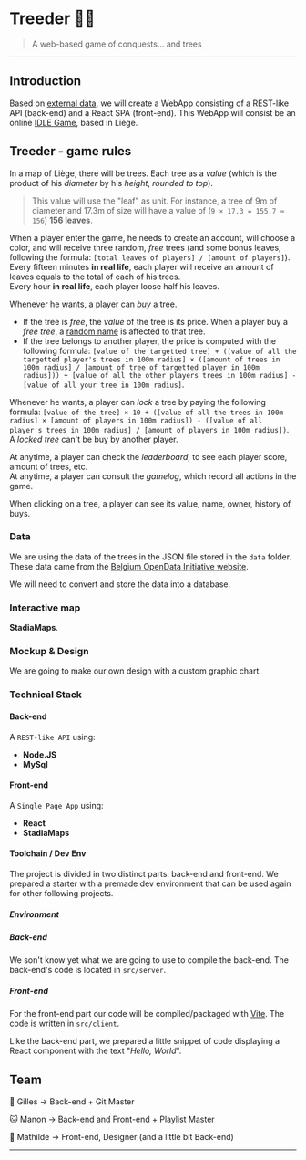 # Treeder 🌳🍃

> A web-based game of conquests… and trees

* * *

## Introduction

Based on [external data](https://data.gov.be/en/node/48556), we will create a WebApp consisting of a REST-like API (back-end) and a React SPA (front-end). This WebApp will consist be an online [IDLE Game](https://en.wikipedia.org/wiki/Incremental_game), based in Liège.

## Treeder - game rules

In a map of Liège, there will be trees. Each tree as a _value_ (which is the product of his _diameter_ by his _height_, *rounded to top*). 

> This value will use the "leaf" as unit. For instance, a tree of 9m of diameter and 17.3m of size will have a value of (`9 × 17.3 = 155.7 ≈ 156`) **156 leaves**.

When a player enter the game, he needs to create an account, will choose a color, and will receive three random, *free* trees (and some bonus leaves, following the formula: `[total leaves of players] / [amount of players]`).  
Every fifteen minutes **in real life**, each player will receive an amount of leaves equals to the total of each of his trees.  
Every hour **in real life**, each player loose half his leaves.

Whenever he wants, a player can _buy_ a tree. 

- If the tree is *free*, the _value_ of the tree is its price. When a player buy a *free tree*, a [random name](https://www.npmjs.com/package/fantasy-name-generator) is affected to that tree.
- If the tree belongs to another player, the price is computed with the following formula: `[value of the targetted tree] + ([value of all the targetted player's trees in 100m radius] × ([amount of trees in 100m radius] / [amount of tree of targetted player in 100m radius])) + [value of all the other players trees in 100m radius] - [value of all your tree in 100m radius]`.

Whenever he wants, a player can *lock* a tree by paying the following formula: `[value of the tree] × 10 + ([value of all the trees in 100m radius] × [amount of players in 100m radius]) - ([value of all player's trees in 100m radius] / [amount of players in 100m radius])`. A *locked tree* can't be buy by another player.

At anytime, a player can check the *leaderboard*, to see each player score, amount of trees, etc.  
At anytime, a player can consult the *gamelog*, which record all actions in the game.

When clicking on a tree, a player can see its value, name, owner, history of buys.

### Data

We are using the data of the trees in the JSON file stored in the `data` folder. These data came from the [Belgium OpenData Initiative website](https://data.gov.be).

We will need to convert and store the data into a database.

### Interactive map

**StadiaMaps**.

### Mockup & Design

We are going to make our own design with a custom graphic chart.

### Technical Stack

#### Back-end

A `REST-like API` using:

- **Node.JS**
- **MySql**

#### Front-end

A `Single Page App` using:

- **React**
- **StadiaMaps**

#### Toolchain / Dev Env

The project is divided in two distinct parts: back-end and front-end. We prepared a starter with a premade dev environment that can be used again for other following projects. 

##### Environment

##### Back-end

We son't know yet what we are going to use to compile the back-end. The back-end's code is located in  `src/server`.
 

##### Front-end

For the front-end part our code will be compiled/packaged with [Vite](https://vitejs.dev/). The code is written in `src/client`.

Like the back-end part, we prepared a little snippet of code displaying a React component with the text "*Hello, World*".


## Team

🐀 Gilles → Back-end + Git Master

🐱 Manon → Back-end and Front-end + Playlist Master

🐶 Mathilde → Front-end, Designer (and a little bit Back-end)

* * *




